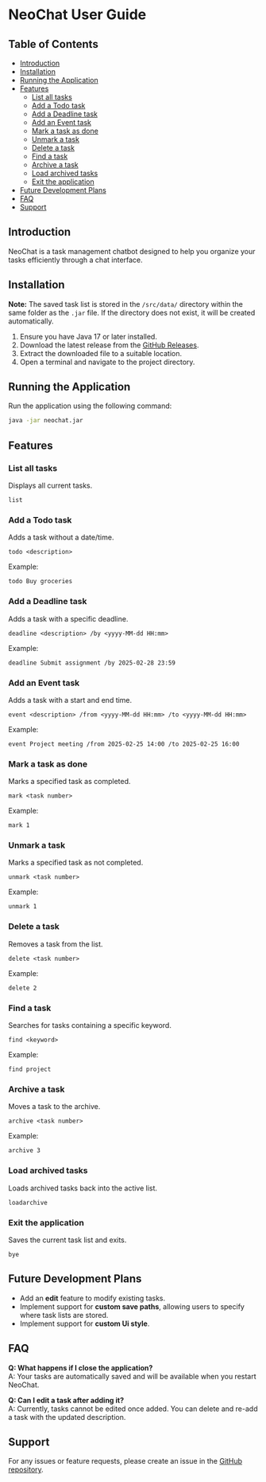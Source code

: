 # NeoChat User Guide

## Table of Contents
- [Introduction](#introduction)
- [Installation](#installation)
- [Running the Application](#running-the-application)
- [Features](#features)
    - [List all tasks](#list-all-tasks)
    - [Add a Todo task](#add-a-todo-task)
    - [Add a Deadline task](#add-a-deadline-task)
    - [Add an Event task](#add-an-event-task)
    - [Mark a task as done](#mark-a-task-as-done)
    - [Unmark a task](#unmark-a-task)
    - [Delete a task](#delete-a-task)
    - [Find a task](#find-a-task)
    - [Archive a task](#archive-a-task)
    - [Load archived tasks](#load-archived-tasks)
    - [Exit the application](#exit-the-application)
- [Future Development Plans](#Future-Development-Plans)
- [FAQ](#faq)
- [Support](#support)

## Introduction
NeoChat is a task management chatbot designed to help you organize your tasks efficiently through a chat interface.


## Installation

**Note:** The saved task list is stored in the `/src/data/` directory within the same folder as the `.jar` file. If the directory does not exist, it will be created automatically.
1. Ensure you have Java 17 or later installed.
2. Download the latest release from the [GitHub Releases](https://github.com/Taoseeker/ip/releases).
3. Extract the downloaded file to a suitable location.
4. Open a terminal and navigate to the project directory.

## Running the Application
Run the application using the following command:
```sh
java -jar neochat.jar
```

## Features

### List all tasks
Displays all current tasks.
```
list
```

### Add a Todo task
Adds a task without a date/time.
```
todo <description>
```
Example:
```
todo Buy groceries
```

### Add a Deadline task
Adds a task with a specific deadline.
```
deadline <description> /by <yyyy-MM-dd HH:mm>
```
Example:
```
deadline Submit assignment /by 2025-02-28 23:59
```

### Add an Event task
Adds a task with a start and end time.
```
event <description> /from <yyyy-MM-dd HH:mm> /to <yyyy-MM-dd HH:mm>
```
Example:
```
event Project meeting /from 2025-02-25 14:00 /to 2025-02-25 16:00
```

### Mark a task as done
Marks a specified task as completed.
```
mark <task number>
```
Example:
```
mark 1
```

### Unmark a task
Marks a specified task as not completed.
```
unmark <task number>
```
Example:
```
unmark 1
```

### Delete a task
Removes a task from the list.
```
delete <task number>
```
Example:
```
delete 2
```

### Find a task
Searches for tasks containing a specific keyword.
```
find <keyword>
```
Example:
```
find project
```

### Archive a task
Moves a task to the archive.
```
archive <task number>
```
Example:
```
archive 3
```

### Load archived tasks
Loads archived tasks back into the active list.
```
loadarchive
```

### Exit the application
Saves the current task list and exits.
```
bye
```


## Future Development Plans
- Add an **edit** feature to modify existing tasks.
- Implement support for **custom save paths**, allowing users to specify where task lists are stored.
- Implement support for **custom Ui style**.

## FAQ
**Q: What happens if I close the application?**  
A: Your tasks are automatically saved and will be available when you restart NeoChat.

**Q: Can I edit a task after adding it?**  
A: Currently, tasks cannot be edited once added. You can delete and re-add a task with the updated description.

## Support
For any issues or feature requests, please create an issue in the [GitHub repository](https://github.com/Taoseeker/ip/issues).
